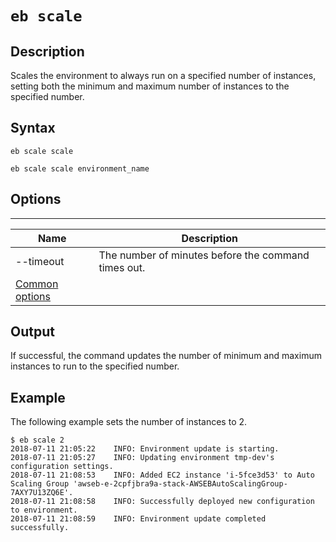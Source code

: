 # `eb scale`<a name="eb3-scale"></a>

## Description<a name="eb3-scaledescription"></a>

Scales the environment to always run on a specified number of instances, setting both the minimum and maximum number of instances to the specified number\.

## Syntax<a name="eb3-scalesyntax"></a>

 `eb scale scale` 

 `eb scale scale environment_name` 

## Options<a name="eb3-scaleoptions"></a>


****  

|  Name  |  Description  | 
| --- | --- | 
|  \-\-timeout  |  The number of minutes before the command times out\.  | 
|  [Common options](eb3-cmd-options.md)  |  | 

## Output<a name="eb3-scaleoutput"></a>

If successful, the command updates the number of minimum and maximum instances to run to the specified number\.

## Example<a name="eb3-scaleexample"></a>

The following example sets the number of instances to 2\.

```
$ eb scale 2
2018-07-11 21:05:22    INFO: Environment update is starting.
2018-07-11 21:05:27    INFO: Updating environment tmp-dev's configuration settings.
2018-07-11 21:08:53    INFO: Added EC2 instance 'i-5fce3d53' to Auto Scaling Group 'awseb-e-2cpfjbra9a-stack-AWSEBAutoScalingGroup-7AXY7U13ZQ6E'.
2018-07-11 21:08:58    INFO: Successfully deployed new configuration to environment.
2018-07-11 21:08:59    INFO: Environment update completed successfully.
```